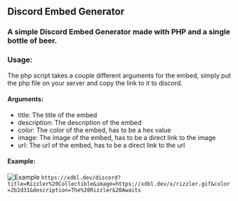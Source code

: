 ## Discord Embed Generator

### A simple Discord Embed Generator made with PHP and a single bottle of beer.

### Usage:

The php script takes a couple different arguments for the embed, simply put the php file on your server and copy the link to it to discord.

#### Arguments:

- title: The title of the embed
- description: The description of the embed
- color: The color of the embed, has to be a hex value
- image: The image of the embed, has to be a direct link to the image
- url: The url of the embed, has to be a direct link to the url

#### Example:

![Example](https://xdbl.dev/i?i=e3cc1f.png)
`https://xdbl.dev/discord?title=Rizzler%20Collectible&image=https://xdbl.dev/x/rizzler.gif&color=2b2d31&description=The%20Rizzler&20Awaits`

